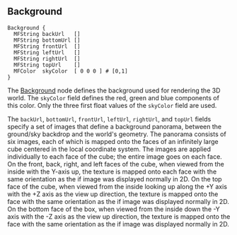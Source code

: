 ## Background

```
Background {
  MFString backUrl   []
  MFString bottomUrl []
  MFString frontUrl  []
  MFString leftUrl   []
  MFString rightUrl  []
  MFString topUrl    []
  MFColor  skyColor  [ 0 0 0 ] # [0,1]
}
```

The [Background](#background) node defines the background used for rendering the
3D world. The `skyColor` field defines the red, green and blue components of
this color. Only the three first float values of the `skyColor` field are used.

The `backUrl`, `bottomUrl`, `frontUrl`, `leftUrl`, `rightUrl`, and `topUrl`
fields specify a set of images that define a background panorama, between the
ground/sky backdrop and the world's geometry. The panorama consists of six
images, each of which is mapped onto the faces of an infinitely large cube
centered in the local coordinate system. The images are applied individually to
each face of the cube; the entire image goes on each face. On the front, back,
right, and left faces of the cube, when viewed from the inside with the Y-axis
up, the texture is mapped onto each face with the same orientation as the if
image was displayed normally in 2D. On the top face of the cube, when viewed
from the inside looking up along the +Y axis with the +Z axis as the view up
direction, the texture is mapped onto the face with the same orientation as the
if image was displayed normally in 2D. On the bottom face of the box, when
viewed from the inside down the -Y axis with the -Z axis as the view up
direction, the texture is mapped onto the face with the same orientation as the
if image was displayed normally in 2D.

